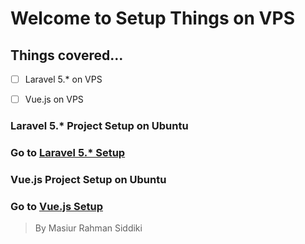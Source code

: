# Welcome to Setup Things on VPS
## Things covered... 

 - [ ] Laravel 5.* on VPS
 - [ ] Vue.js on VPS


### Laravel 5.* Project Setup on Ubuntu
### Go to [Laravel 5.* Setup](https://masiur.github.io/vps/laravel/5)

### Vue.js Project Setup on Ubuntu
### Go to [Vue.js Setup](https://masiur.github.io/vps/vue/)











> By
> Masiur Rahman Siddiki

